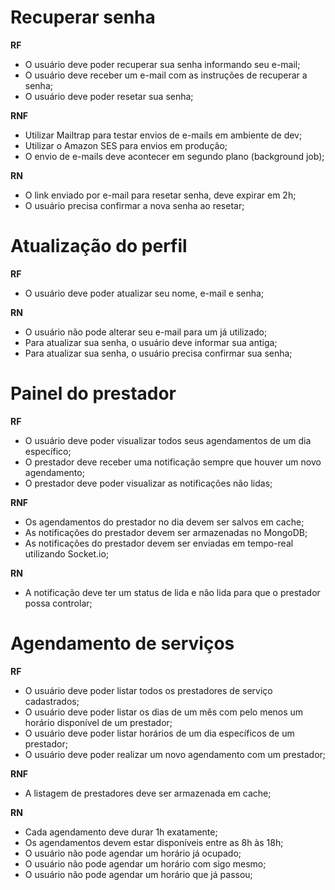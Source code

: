# Recuperar senha

**RF**

- O usuário deve poder recuperar sua senha informando seu e-mail;
- O usuário deve receber um e-mail com as instruções de recuperar a senha;
- O usuário deve poder resetar sua senha;

**RNF**

- Utilizar Mailtrap para testar envios de e-mails em ambiente de dev;
- Utilizar o Amazon SES para envios em produção;
- O envio de e-mails deve acontecer em segundo plano (background job);

**RN**

- O link enviado por e-mail para resetar senha, deve expirar em 2h;
- O usuário precisa confirmar a nova senha ao resetar;

# Atualização do perfil

**RF**

- O usuário deve poder atualizar seu nome, e-mail e senha;

**RN**

- O usuário não pode alterar seu e-mail para um já utilizado;
- Para atualizar sua senha, o usuário deve informar sua antiga;
- Para atualizar sua senha, o usuário precisa confirmar sua senha;

# Painel do prestador

**RF**

- O usuário deve poder visualizar todos seus agendamentos de um dia específico;
- O prestador deve receber uma notificação sempre que houver um novo agendamento;
- O prestador deve poder visualizar as notificações não lidas;

**RNF**

- Os agendamentos do prestador no dia devem ser salvos em cache;
- As notificações do prestador devem ser armazenadas no MongoDB;
- As notificações do prestador devem ser enviadas em tempo-real utilizando Socket.io;

**RN**

- A notificação deve ter um status de lida e não lida para que o prestador possa controlar;

# Agendamento de serviços

**RF**

- O usuário deve poder listar todos os prestadores de serviço cadastrados;
- O usuário deve poder listar os dias de um mês com pelo menos um horário disponível de um prestador;
- O usuário deve poder listar horários de um dia específicos de um prestador;
- O usuário deve poder realizar um novo agendamento com um prestador;

**RNF**

- A listagem de prestadores deve ser armazenada em cache;

**RN**

- Cada agendamento deve durar 1h exatamente;
- Os agendamentos devem estar disponíveis entre as 8h às 18h;
- O usuário não pode agendar um horário já ocupado;
- O usuário não pode agendar um horário com sigo mesmo;
- O usuário não pode agendar um horário que já passou;
